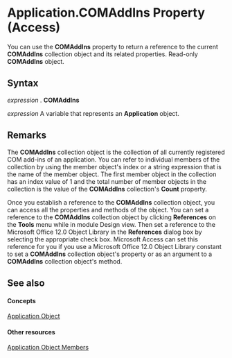 
# Application.COMAddIns Property (Access)

You can use the  **COMAddIns** property to return a reference to the current **COMAddIns** collection object and its related properties. Read-only **COMAddIns** object.


## Syntax

 _expression_ . **COMAddIns**

 _expression_ A variable that represents an **Application** object.


## Remarks

The  **COMAddIns** collection object is the collection of all currently registered COM add-ins of an application. You can refer to individual members of the collection by using the member object's index or a string expression that is the name of the member object. The first member object in the collection has an index value of 1 and the total number of member objects in the collection is the value of the **COMAddIns** collection's **Count** property.

Once you establish a reference to the  **COMAddIns** collection object, you can access all the properties and methods of the object. You can set a reference to the **COMAddIns** collection object by clicking **References** on the **Tools** menu while in module Design view. Then set a reference to the Microsoft Office 12.0 Object Library in the **References** dialog box by selecting the appropriate check box. Microsoft Access can set this reference for you if you use a Microsoft Office 12.0 Object Library constant to set a **COMAddIns** collection object's property or as an argument to a **COMAddIns** collection object's method.


## See also


#### Concepts


[Application Object](aefb0713-97e6-e2c7-e530-8fd2e1316a55.md)
#### Other resources


[Application Object Members](3ab5276c-d52a-72a9-244c-ec92ead48811.md)
